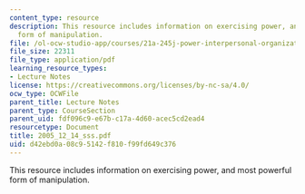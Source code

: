 ```yaml
---
content_type: resource
description: This resource includes information on exercising power, and most powerful
  form of manipulation.
file: /ol-ocw-studio-app/courses/21a-245j-power-interpersonal-organizational-and-global-dimensions-fall-2005/d42ebd0a08c95142f810f99fd649c376_2005_12_14_sss.pdf
file_size: 22311
file_type: application/pdf
learning_resource_types:
- Lecture Notes
license: https://creativecommons.org/licenses/by-nc-sa/4.0/
ocw_type: OCWFile
parent_title: Lecture Notes
parent_type: CourseSection
parent_uid: fdf096c9-e67b-c17a-4d60-acec5cd2ead4
resourcetype: Document
title: 2005_12_14_sss.pdf
uid: d42ebd0a-08c9-5142-f810-f99fd649c376
---
```

This resource includes information on exercising power, and most powerful form of manipulation.